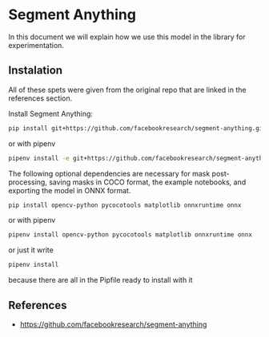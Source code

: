 # Segment Anything

In this document we will explain how we use this model in the library for experimentation.

## Instalation

All of these spets were given from the original repo that are linked in the references section.

Install Segment Anything:

```bash
pip install git+https://github.com/facebookresearch/segment-anything.git
```

or with pipenv

```bash
pipenv install -e git+https://github.com/facebookresearch/segment-anything.git#egg=segment_anything
```

The following optional dependencies are necessary for mask post-processing, saving masks in COCO format, the example notebooks, and exporting the model in ONNX format.

```bash
pip install opencv-python pycocotools matplotlib onnxruntime onnx
```

or with pipenv

```bash
pipenv install opencv-python pycocotools matplotlib onnxruntime onnx
```

or just it write

```bash
pipenv install
```

because there are all in the Pipfile ready to install with it

## References

- https://github.com/facebookresearch/segment-anything
